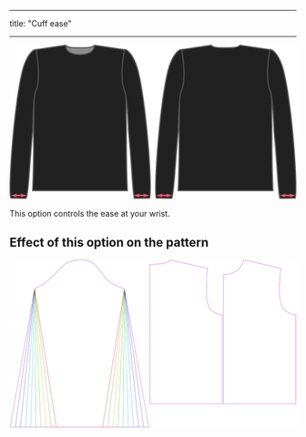 - - -
title: "Cuff ease"
- - -

![The cuff ease factor on Brian](./cuffease.svg)

This option controls the ease at your wrist.

## Effect of this option on the pattern

![This image shows the effect of this option by superimposing several variants that have a different value for this option](brian_cuffease_sample.svg "Effect of this option on the pattern")

